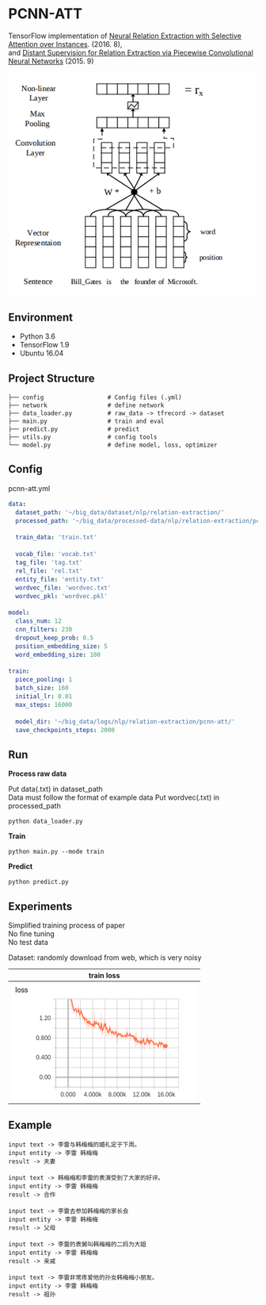 # PCNN-ATT

TensorFlow implementation of [Neural Relation Extraction with Selective Attention over Instances](http://aclweb.org/anthology/P16-1200). (2016. 8),  
and [Distant Supervision for Relation Extraction via Piecewise Convolutional Neural Networks](http://www.emnlp2015.org/proceedings/EMNLP/pdf/EMNLP203.pdf) (2015. 9)  

![images](images/paper.png)

## Environment

- Python 3.6
- TensorFlow 1.9
- Ubuntu 16.04


## Project Structure


    ├── config                  # Config files (.yml)
    ├── network                 # define network
    ├── data_loader.py          # raw_data -> tfrecord -> dataset
    ├── main.py                 # train and eval
    ├── predict.py              # predict
    ├── utils.py                # config tools
    └── model.py                # define model, loss, optimizer
    

## Config

pcnn-att.yml

```yml
data:
  dataset_path: '~/big_data/dataset/nlp/relation-extraction/'
  processed_path: '~/big_data/processed-data/nlp/relation-extraction/pcnn-att/'

  train_data: 'train.txt'

  vocab_file: 'vocab.txt'
  tag_file: 'tag.txt'
  rel_file: 'rel.txt'
  entity_file: 'entity.txt'
  wordvec_file: 'wordvec.txt'
  wordvec_pkl: 'wordvec.pkl'

model:
  class_num: 12
  cnn_filters: 230
  dropout_keep_prob: 0.5
  position_embedding_size: 5
  word_embedding_size: 100

train:
  piece_pooling: 1
  batch_size: 160
  initial_lr: 0.01
  max_steps: 16000

  model_dir: '~/big_data/logs/nlp/relation-extraction/pcnn-att/'
  save_checkpoints_steps: 2000
```


## Run

**Process raw data**

Put data(.txt) in dataset_path  
Data must follow the format of example data
Put wordvec(.txt) in processed_path

```
python data_loader.py
```

**Train**

```
python main.py --mode train
```


**Predict**  
```
python predict.py
```

## Experiments

Simplified training process of paper   
No fine tuning  
No test data

Dataset: randomly download from web, which is very noisy   


|train loss|
| :----------:|
|![images](images/train-loss.png)|



## Example


```
input text -> 李雷与韩梅梅的婚礼定于下周。
input entity -> 李雷 韩梅梅
result -> 夫妻

input text -> 韩梅梅和李雷的表演受到了大家的好评。
input entity -> 李雷 韩梅梅
result -> 合作

input text -> 李雷去参加韩梅梅的家长会
input entity -> 李雷 韩梅梅
result -> 父母

input text -> 李雷的表舅叫韩梅梅的二妈为大姐
input entity -> 李雷 韩梅梅
result -> 亲戚

input text -> 李雷非常疼爱他的孙女韩梅梅小朋友。
input entity -> 李雷 韩梅梅
result -> 祖孙
```




